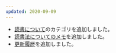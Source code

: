 ```yaml
---
updated: 2020-09-09
---
```

- [読書について](/reading/)のカテゴリを追加しました。
- [読書法についてのメモ](/reading/method/)を追加しました。
- [更新履歴](/history/)を追加しました。
